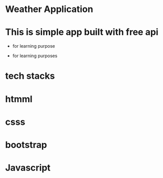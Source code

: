# Weather Application

# This is simple app built with free api

- for learning purpose

* for learning purposes

# tech stacks

# htmml

# csss

# bootstrap

# Javascript
